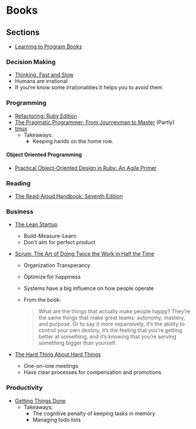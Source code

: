 # Books

## Sections

* [Learning to Program Books](earning_to_program_books.md)

### Decision Making
* [Thinking, Fast and Slow](http://www.amazon.com/Thinking-Fast-Slow-Daniel-Kahneman/dp/0374533555)
 * Humans are irrational
 * If you're know some irrationalities it helps you to avoid them

### Programming
* [Refactoring: Ruby Edition](http://www.amazon.com/Refactoring-Ruby-Addison-Wesley-Professional-ebook/dp/B002TIOYWG/)
* [The Pragmatic Programmer: From Journeyman to Master](http://www.amazon.com/The-Pragmatic-Programmer-Journeyman-Master/dp/020161622X) (Partly)
* [tmux](http://www.amazon.com/tmux-Productive-Development-Brian-Hogan-ebook/dp/B00A4I3ZVY)
  * Takeaways:
    * Keeping hands on the home row.

#### Object Oriented Programming
* [Practical Object-Oriented Design in Ruby: An Agile Primer](http://www.amazon.com/Practical-Object-Oriented-Design-Ruby-Addison-Wesley/dp/0321721330)

### Reading
* [The Read-Aloud Handbook: Seventh Edition](http://www.amazon.com/The-Read-Aloud-Handbook-Seventh-Edition/dp/014312160X/ref=pd_sim_b_2?ie=UTF8&refRID=0JKZYAGD9B4SF5P6X4NH)

### Business
* [The Lean Startup](http://www.amazon.com/dp/B004J4XGN6/)
  * Build-Measure-Learn
  * Don't aim for perfect product
* [Scrum: The Art of Doing Twice the Work in Half the Time](http://www.amazon.com/Scrum-Doing-Twice-Work-Half/dp/038534645X)
  * Organization Transperancy
  * Optimize for happiness
  * Systems have a big influence on how people operate
  * From the book:
  
     > What are the things that actually make people happy? They’re the same things that make great teams: autonomy, mastery, and purpose. Or to say it more expansively, it’s the ability to control your own destiny, it’s the feeling that you’re getting better at something, and it’s knowing that you’re serving something bigger than yourself.

* [The Hard Thing About Hard Things](http://www.amazon.com/dp/B00DQ845EA)
  * One-on-one meetings
  * Have clear processes for compensation and promotions

### Productivity

* [Getting Things Done](http://www.amazon.com/Getting-Things-Done-stress-free-productivity-ebook/dp/B00UMD5JJC/r)
  * Takeaways:
    * The cognitive penalty of keeping tasks in memory
    * Managing todo lists
